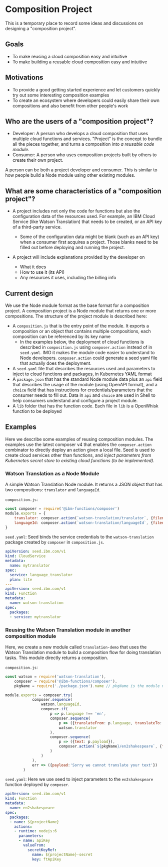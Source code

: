 # Composition Project 

This is a temporary place to record some ideas and discussions on designing a "composition project". 

## Goals
* To make reusing a cloud composition easy and intuitive
* To make building a reusable cloud composition easy and intuitive 

## Motivations
* To provide a good getting started experience and let customers quickly try out some interesting composition examples 
* To create an ecosystem where developers could easily share their own compositions and also benefit from other people's work 

## Who are the users of a "composition project"? 
* Developer: A person who develops a cloud composition that uses multiple cloud functions and services. "Project" is the concept to bundle all the pieces together, and turns a composition into _a reusable code module_. 
* Consumer: A person who uses composition projects built by others to create their own project. 

A person can be both a project developer and consumer. This is similar to how people build a Node module using other existing modules. 

## What are some characteristics of a "composition project"? 
* A project includes not only the code for functions but also the configuration data of the resources used. For example, an IBM Cloud Service (like Watson Translation) that needs to be created, or an API key of a third-party service. 
    - Some of the configuration data might be blank (such as an API key) when a consumer first acquires a project. Those blanks need to be filled out before deploying and running the project.  

* A project will include explanations provided by the developer on 
    - What it does 
    - How to use it (its API)
    - Any resources it uses, including the billing info 

## Current design 
We use the Node module format as the base format for a composition project. A composition project is a Node module that returns one or more compositions. 
The structure of the project module is described here: 
* A `composition.js` that is the entry point of the module. It exports a composition or an object that contains multiple compositions, each composition can be referenced by its key name
    - In the examples below, the deployment of cloud functions is described in `composition.js` using `composer.action` instead of in `seed.yaml`. IMO it makes the module code easier to understand to Node developers. `composer.action` could generate a seed yaml file that actually does the deployment. 
* A `seed.yaml` file that describes the resources used and parameters to inject to cloud functions and packages, in Kubernetes YAML format
* A `package.json` that has the standard Node module data plus an `api` field that describes the usage of the module (using OpenAPI format), and a `choice` field that has instructions for credentials/parameters that the consumer needs to fill out. Data in `api` and `choice` are used in Shell to help consumers understand and configure a project module. 
* A `lib` folder that has the function code. Each file in `lib` is a OpenWhisk function to be deployed

## Examples 
Here we describe some examples of reusing composition modules. The examples use the latest composer v4 that enables the `composer.action` combinator to directly deploy an action given a local file. Seed is used to create cloud services other than functions, and _inject parameters from Kubernetes secret store to existing cloud functions (to be implemented)_. 

### Watson Translation as a Node Module
A simple Watson Translation Node module. It returns a JSON object that has two compositions: `translator` and `languageId`.  

`composition.js`: 
```javascript
const composer = require('@ibm-functions/composer')
module.exports = {
    translator: composer.action(`watson-translation/translator`, {filename: './lib/translator.js'}),
    languageId: composer.action(`watson-translation/languageId`, {filename: './lib/languageId.js'})
}
```
 
`seed.yaml`: Seed binds the service credentials to the `watson-translation` package created by `composer` in `composition.js`. 
```yaml
apiVersion: seed.ibm.com/v1
kind: CloudService
metadata:
  name: mytranslator
spec:
  service: language_translator
  plan: lite
---
apiVersion: seed.ibm.com/v1
kind: Function
metadata:
  name: watson-translation
spec:
  packages:
  - service: mytranslator
```


### Reusing the Watson Translation module in another composition module

Here, we create a new module called `translation-demo` that uses the Watson Translation module to build a composition flow for doing translation tasks. This module directly returns a composition. 

`composition.js`: 
```javascript
const watson = require('watson-translation'),
    composer = require('@ibm-functions/composer'),
    pkgName = require('./package.json').name // pkgName is the module name

module.exports = composer.try(
            composer.sequence(
                watson.languageId,
                composer.if(
                    p => p.language !== 'en',
                    composer.sequence(
                        p => ({translateFrom: p.language, translateTo: 'en', payload: p.payload}),
                        watson.translator
                    ),
                    composer.sequence(
                        p => ({text: p.payload}),
                        composer.action(`${pkgName}/en2shakespeare`, {fileName:'./lib/en2shakespeare.js'})
                    )           
                )
            ),
            err => ({payload:'Sorry we cannot translate your text'})
        )
```
  

`seed.yaml`: Here we use seed to inject parameters to the `en2shakespeare` function deployed by `composer`. 

```yaml
apiVersion: seed.ibm.com/v1
kind: Function
metadata:
  name: en2shakespeare
spec:
  packages:
  - name: ${projectName}
    actions:
    - runtime: nodejs:6
      parameters:
      - name: apiKey
        valueFrom:
          secretKeyRef:
            name: ${projectName}-secret
            key: ftApiKey  
```

